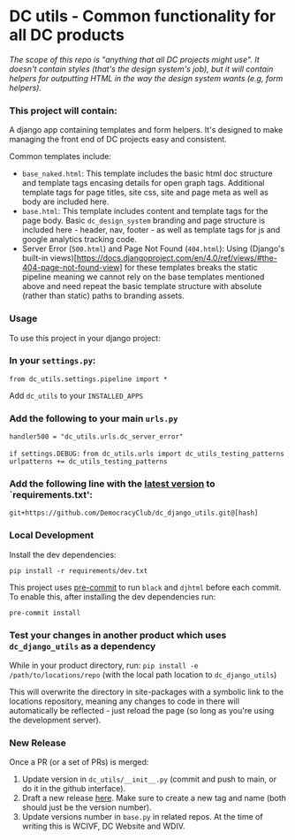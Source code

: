 # DC utils - Common functionality for all DC products

*The scope of this repo is "anything that all DC projects might use". It doesn't contain styles (that's the design system's job), but it will contain helpers for outputting HTML in the way the design system wants (e.g, form helpers).* 

### This project will contain:
 
A django app containing templates and form helpers.
It's designed to make managing the front end of DC projects easy and consistent.

Common templates include:

- `base_naked.html`: This template includes the basic html doc structure and template tags encasing details for open graph tags. Additional template tags for page titles, site css, site and page meta as well as body are included here. 
- `base.html`: This template includes content and template tags for the page body. Basic `dc_design_system` branding and page structure is included here - header, nav, footer - as well as template tags for js and google analytics tracking code. 
- Server Error (`500.html`) and Page Not Found (`404.html`): Using (Django's built-in views)[https://docs.djangoproject.com/en/4.0/ref/views/#the-404-page-not-found-view] for these templates breaks the static pipeline meaning we cannot rely on the base templates mentioned above and need repeat the basic template structure with absolute (rather than static) paths to branding assets. 

### Usage
To use this project in your django project: 

### In your `settings.py`:

`from dc_utils.settings.pipeline import *`

Add `dc_utils` to your `INSTALLED_APPS`

### Add the following to your main `urls.py`

`handler500 = "dc_utils.urls.dc_server_error"`

`if settings.DEBUG:`
    `from dc_utils.urls import dc_utils_testing_patterns`
    `urlpatterns += dc_utils_testing_patterns`
### Add the following line with the [latest version](https://github.com/DemocracyClub/dc_django_utils/releases) to `requirements.txt':
`git+https://github.com/DemocracyClub/dc_django_utils.git@[hash]`

### Local Development
Install the dev dependencies:

    pip install -r requirements/dev.txt

This project uses [pre-commit](https://pre-commit.com/#quick-start) to run `black` and `djhtml` before each commit. To enable this, after installing the dev dependencies run:

`pre-commit install`

### Test your changes in another product which uses  `dc_django_utils` as a dependency

While in your product directory, run:
 `pip install -e /path/to/locations/repo` (with the local path location to `dc_django_utils`)

This will overwrite the directory in site-packages with a symbolic link to the locations repository, meaning any changes to code in there will automatically be reflected - just reload the page (so long as you're using the development server).
### New Release
Once a PR (or a set of PRs) is merged: 

1. Update version in `dc_utils/__init__.py` (commit and push to main, or do it in the github interface).
2. Draft a new release [here](https://github.com/DemocracyClub/dc_django_utils/releases). Make sure to create a new tag and name (both should just be the version number). 
3. Update versions number in `base.py` in related repos. At the time of writing this is WCIVF, DC Website and WDIV. 
